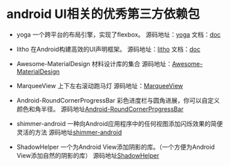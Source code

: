 # android UI相关的优秀第三方依赖包

* yoga 一个跨平台的布局引擎，实现了flexbox。 
源码地址：[yoga](https://github.com/facebook/yoga) 文档：[doc](https://facebook.github.io/yoga/)

* litho 在Android构建高效的UI声明框架。
源码地址：[litho](https://github.com/facebook/litho) 文档：[doc](http://fblitho.com)

* Awesome-MaterialDesign  材料设计库的集合
源码地址：[Awesome-MaterialDesign](https://github.com/lightSky/Awesome-MaterialDesign)

* MarqueeView 上下左右滚动跑马灯
源码地址：[MarqueeView](https://github.com/sunfusheng/MarqueeView)

* Android-RoundCornerProgressBar 彩色进度栏与圆角进展，你可以自定义颜色和角半径。
源码地址[Android-RoundCornerProgressBar](https://github.com/akexorcist/Android-RoundCornerProgressBar)

* shimmer-android 一种向Android应用程序中的任何视图添加闪烁效果的简便灵活的方法
源码地址[shimmer-android](https://github.com/facebook/shimmer-android)

* ShadowHelper 一个为Android View添加阴影的库。（一个方便为Android View添加自然的阴影的库）
源码地址[ShadowHelper](https://github.com/zhengcx/ShadowHelper)
